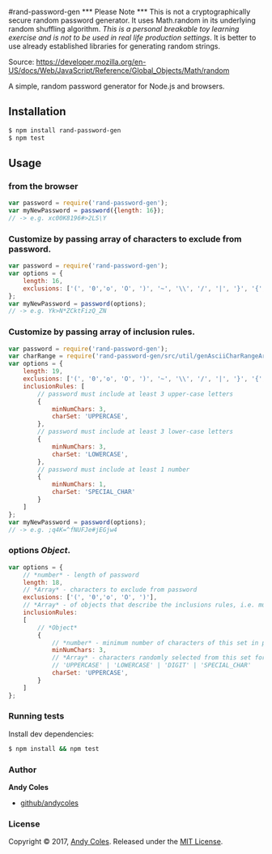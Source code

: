 #rand-password-gen
*** Please Note ***
This is not a cryptographically secure random password generator. It uses Math.random in its underlying random shuffling algorithm. *This is a personal breakable toy learning exercise and is not to be used in real life production settings*. It is better to use already established libraries for generating random strings.

Source: https://developer.mozilla.org/en-US/docs/Web/JavaScript/Reference/Global_Objects/Math/random

A simple, random password generator for Node.js and browsers.

## Installation

```sh
$ npm install rand-password-gen
$ npm test
```

## Usage
### from the browser

```js
var password = require('rand-password-gen');
var myNewPassword = password({length: 16});
// -> e.g. xc00K8196#>2LS\Y
```

### Customize by passing array of characters to exclude from password.

```js
var password = require('rand-password-gen');
var options = {
    length: 16,
    exclusions: ['(', '0','o', 'O', ')', '~', '\\', '/', '|', '}', '{', '[', ']', 'l', '1']
};
var myNewPassword = password(options);
// -> e.g. Yk>N*ZCktFizQ_ZN
```

### Customize by passing array of inclusion rules.

```js
var password = require('rand-password-gen');
var charRange = require('rand-password-gen/src/util/genAsciiCharRangeArr');
var options = {
    length: 19,
    exclusions: ['(', '0','o', 'O', ')', '~', '\\', '/', '|', '}', '{', '[', ']', 'l', '1', '2', '3', 'a', 'b', 'C'],
    inclusionRules: [
        // password must include at least 3 upper-case letters
        {
            minNumChars: 3,
            charSet: 'UPPERCASE',
        },
        // password must include at least 3 lower-case letters
        {
            minNumChars: 3,
            charSet: 'LOWERCASE',
        },
        // password must include at least 1 number
        {
            minNumChars: 1,
            charSet: 'SPECIAL_CHAR'
        }
    ]
};
var myNewPassword = password(options);
// -> e.g. ;q4K=^fNUFJe#jEGjw4
```

### options *Object*.

```js
var options = {
    // *number* - length of password
    length: 18,
    // *Array* - characters to exclude from password
    exclusions: ['(', '0','o', 'O', ')'],
    // *Array* - of objects that describe the inclusions rules, i.e. must have 3 upper-case letters
    inclusionRules:
    [
        // *Object*
        {
            // *number* - minimum number of characters of this set in password
            minNumChars: 3,
            // *Array* - characters randomly selected from this set for rule
            // 'UPPERCASE' | 'LOWERCASE' | 'DIGIT' | 'SPECIAL_CHAR'
            charSet: 'UPPERCASE',
        }
    ]
};
```

### Running tests

Install dev dependencies:

```sh
$ npm install && npm test
```

### Author

**Andy Coles**

* [github/andycoles](https://github.com/andycoles)

### License

Copyright © 2017, [Andy Coles](https://github.com/andycoles).
Released under the [MIT License](LICENSE).
